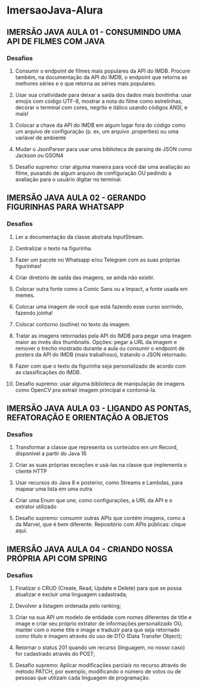 # ImersaoJava-Alura


## IMERSÃO JAVA AULA 01 - CONSUMINDO UMA API DE FILMES COM JAVA

### Desafios 

1. Consumir o endpoint de filmes mais populares da API do IMDB. Procure também, na documentação da API do IMDB, o endpoint que retorna as melhores séries e o que retorna as séries mais populares.

2. Usar sua criatividade para deixar a saída dos dados mais bonitinha: usar emojis com código UTF-8, mostrar a nota do filme como estrelinhas, decorar o terminal com cores, negrito e itálico usando códigos ANSI, e mais!

3. Colocar a chave da API do IMDB em algum lugar fora do código como um arquivo de configuração (p. ex, um arquivo .properties) ou uma variável de ambiente

4. Mudar o JsonParser para usar uma biblioteca de parsing de JSON como Jackson ou GSON4

5. Desafio supremo: criar alguma maneira para você dar uma avaliação ao filme, puxando de algum arquivo de configuração OU pedindo a avaliação para o usuário digitar no terminal.


## IMERSÃO JAVA AULA 02 - GERANDO FIGURINHAS PARA WHATSAPP

### Desafios

1. Ler a documentação da classe abstrata InputStream.

2. Centralizar o texto na figurinha.

3. Fazer um pacote no Whatsapp e/ou Telegram com as suas próprias figurinhas!

4. Criar diretório de saída das imagens, se ainda não existir.

5. Colocar outra fonte como a Comic Sans ou a Impact, a fonte usada em memes.

6. Colocar uma imagem de você que está fazendo esse curso sorrindo, fazendo joinha!

7. Colocar contorno (outline) no texto da imagem.

8. Tratar as imagens retornadas pela API do IMDB para pegar uma imagem maior ao invés dos thumbnails. Opções: pegar a URL da imagem e remover o trecho mostrado durante a aula ou consumir o endpoint de posters da API do IMDB (mais trabalhoso), tratando o JSON retornado.
9. Fazer com que o texto da figurinha seja personalizado de acordo com as classificações do IMDB.

10. Desafio supremo: usar alguma biblioteca de manipulação de imagens como OpenCV pra extrair imagem principal e contorná-la.


## IMERSÃO JAVA AULA 03 - LIGANDO AS PONTAS, REFATORAÇÃO E ORIENTAÇÃO A OBJETOS

### Desafios

1. Transformar a classe que representa os conteúdos em um Record, disponível a partir do Java 16

2. Criar as suas próprias exceções e usá-las na classe que implementa o cliente HTTP

3. Usar recursos do Java 8 e posterior, como Streams e Lambdas, para mapear uma lista em uma outra

4. Criar uma Enum que une, como configurações, a URL da API e o extrator utilizado

5. Desafio supremo: consumir outras APIs que contém imagens, como a da Marvel, que é bem diferente. Repositório com APIs públicas: clique aqui.

## IMERSÃO JAVA AULA 04 - CRIANDO NOSSA PRÓPRIA API COM SPRING

### Desafios

1. Finalizar o CRUD (Create, Read, Update e Delete) para que se possa atualizar e excluir uma linguagem cadastrada;

2. Devolver a listagem ordenada pelo ranking;

3. Criar na sua API um modelo de entidade com nomes diferentes de title e image e criar seu próprio extrator de informações personalizado OU, manter com o nome title e image e traduzir para que seja retornado como título e imagem através do uso de DTO (Data Transfer Object);

4. Retornar o status 201 quando um recurso (linguagem, no nosso caso) for cadastrado através do POST;

5. Desafio supremo: Aplicar modificações parciais no recurso através do método PATCH, por exemplo, modificando o número de votos ou de pessoas que utilizam cada linguagem de programação.

